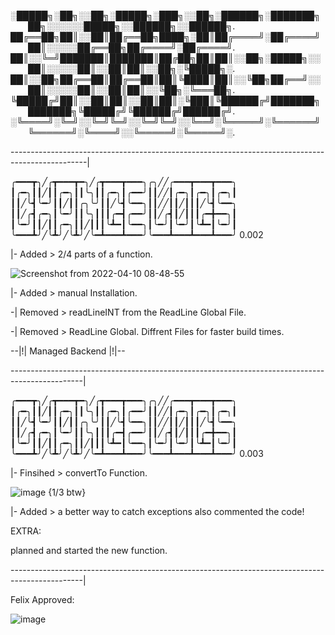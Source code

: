 

░█████╗░██╗░░██╗░█████╗░███╗░░██╗░██████╗░███████╗  ██╗░░░░░░█████╗░░██████╗░░██████╗.
██╔══██╗██║░░██║██╔══██╗████╗░██║██╔════╝░██╔════╝  ██║░░░░░██╔══██╗██╔════╝░██╔════╝.
██║░░╚═╝███████║███████║██╔██╗██║██║░░██╗░█████╗░░  ██║░░░░░██║░░██║██║░░██╗░╚█████╗░.
██║░░██╗██╔══██║██╔══██║██║╚████║██║░░╚██╗██╔══╝░░  ██║░░░░░██║░░██║██║░░╚██╗░╚═══██╗.
╚█████╔╝██║░░██║██║░░██║██║░╚███║╚██████╔╝███████╗  ███████╗╚█████╔╝╚██████╔╝██████╔╝.
░╚════╝░╚═╝░░╚═╝╚═╝░░╚═╝╚═╝░░╚══╝░╚═════╝░╚══════╝  ╚══════╝░╚════╝░░╚═════╝░╚═════╝░.


-------------------------------------------------------------------------------------------------|



╭━━━┳╮╱╭┳━━━┳━╮╱╭┳━━━┳━━━╮╭╮╱╱╭━━━┳━━━┳━━━╮
┃╭━╮┃┃╱┃┃╭━╮┃┃╰╮┃┃╭━╮┃╭━━╯┃┃╱╱┃╭━╮┃╭━╮┃╭━╮┃
┃┃╱╰┫╰━╯┃┃╱┃┃╭╮╰╯┃┃╱╰┫╰━━╮┃┃╱╱┃┃╱┃┃┃╱╰┫╰━━╮
┃┃╱╭┫╭━╮┃╰━╯┃┃╰╮┃┃┃╭━┫╭━━╯┃┃╱╭┫┃╱┃┃┃╭━╋━━╮┃
┃╰━╯┃┃╱┃┃╭━╮┃┃╱┃┃┃╰┻━┃╰━━╮┃╰━╯┃╰━╯┃╰┻━┃╰━╯┃
╰━━━┻╯╱╰┻╯╱╰┻╯╱╰━┻━━━┻━━━╯╰━━━┻━━━┻━━━┻━━━╯       0.002



 |- Added > 2/4 parts of a function.
 
 ![Screenshot from 2022-04-10 08-48-55](https://user-images.githubusercontent.com/86614978/162613780-75c9680b-a435-40d3-83b6-4e29bafd4e41.png)
 
 |- Added > manual Installation.


 
 -| Removed > readLineINT from the ReadLine Global File.
 
 -| Removed > ReadLine Global. Diffrent Files for faster build times.
 

 
 --|!| Managed Backend |!|-- 
 
 
 ------------------------------------------------------------------------------------------------|
 

╭━━━┳╮╱╭┳━━━┳━╮╱╭┳━━━┳━━━╮╭╮╱╱╭━━━┳━━━┳━━━╮
┃╭━╮┃┃╱┃┃╭━╮┃┃╰╮┃┃╭━╮┃╭━━╯┃┃╱╱┃╭━╮┃╭━╮┃╭━╮┃
┃┃╱╰┫╰━╯┃┃╱┃┃╭╮╰╯┃┃╱╰┫╰━━╮┃┃╱╱┃┃╱┃┃┃╱╰┫╰━━╮
┃┃╱╭┫╭━╮┃╰━╯┃┃╰╮┃┃┃╭━┫╭━━╯┃┃╱╭┫┃╱┃┃┃╭━╋━━╮┃
┃╰━╯┃┃╱┃┃╭━╮┃┃╱┃┃┃╰┻━┃╰━━╮┃╰━╯┃╰━╯┃╰┻━┃╰━╯┃
╰━━━┻╯╱╰┻╯╱╰┻╯╱╰━┻━━━┻━━━╯╰━━━┻━━━┻━━━┻━━━╯            0.003




|- Finsihed >  convertTo Function.


![image](https://user-images.githubusercontent.com/86614978/163057042-6446159e-bcb2-427e-b10d-38fc7a87af5d.png)
{1/3 btw}

|- Added >  a better way to catch exceptions also commented the code!


EXTRA:

planned and started the new function.


 ------------------------------------------------------------------------------------------------|



Felix Approved:

![image](https://user-images.githubusercontent.com/86614978/163056466-829fdc7c-8dac-4fae-859d-5a707e9946e9.png)


